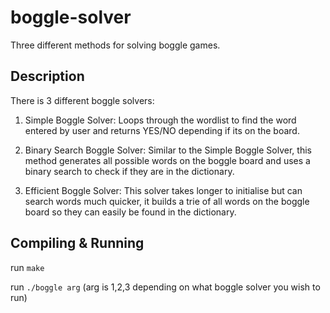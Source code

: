 # boggle-solver
Three different methods for solving boggle games.

## Description

There is 3 different boggle solvers:

1) Simple Boggle Solver: Loops through the wordlist to find the word entered by user and returns YES/NO depending if its on the board.

2) Binary Search Boggle Solver: Similar to the Simple Boggle Solver, this method generates all possible words on the boggle board and uses a binary search to check if they are in the dictionary.

3) Efficient Boggle Solver: This solver takes longer to initialise but can search words much quicker, it builds a trie of all words on the boggle board so they can easily be found in the dictionary.

## Compiling & Running

run ```make``` 

run ```./boggle arg``` (arg is 1,2,3 depending on what boggle solver you wish to run)

